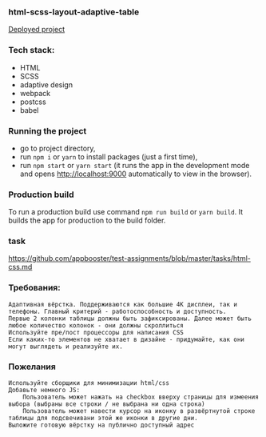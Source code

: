 ### html-scss-layout-adaptive-table


[Deployed project](https://ivansergeev59.github.io/html-css-layout-adaptive-table/)


### Tech stack: 
* HTML
* SCSS 
* adaptive design
* webpack
* postcss
* babel


### Running the project

- go to project directory,
- run `npm i` or `yarn` to install packages (just a first time),
- run `npm start` or `yarn start` (it runs the app in the development mode and opens [http://localhost:9000](http://localhost:9000) automatically to view in the browser).

### Production build

To run a production build use command `npm run build` or `yarn build`. It builds the app for production to the build folder.

### task

https://github.com/appbooster/test-assignments/blob/master/tasks/html-css.md

### Требования:

    Адаптивная вёрстка. Поддерживаются как большие 4К дисплеи, так и телефоны. Главный критерий - работоспособность и доступность.
    Первые 2 колонки таблицы должны быть зафиксированы. Далее может быть любое количество колонок - они должны скроллиться
    Используйте пре/пост процессоры для написания CSS
    Если каких-то элементов не хватает в дизайне - придумайте, как они могут выглядеть и реализуйте их.

### Пожелания

    Используйте сборщики для минимизации html/css
    Добавьте немного JS:
        Пользователь может нажать на checkbox вверху страницы для измеения выбора (выбраны все строки / не выбрана ни одна строка)
        Пользователь может навести курсор на иконку в развёртнутой строке таблицы для подсвечивани этой же иконки в другие дни.
    Выложите готовую вёрстку на публично доступный адрес

